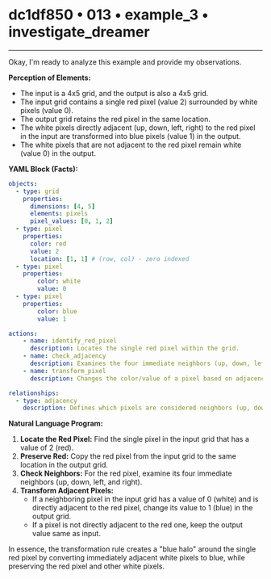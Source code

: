 # dc1df850 • 013 • example_3 • investigate_dreamer

---
Okay, I'm ready to analyze this example and provide my observations.

**Perception of Elements:**

*   The input is a 4x5 grid, and the output is also a 4x5 grid.
*   The input grid contains a single red pixel (value 2) surrounded by white pixels (value 0).
*   The output grid retains the red pixel in the same location.
*   The white pixels directly adjacent (up, down, left, right) to the red pixel in the input are transformed into blue pixels (value 1) in the output.
*   The white pixels that are not adjacent to the red pixel remain white (value 0) in the output.

**YAML Block (Facts):**



```yaml
objects:
  - type: grid
    properties:
      dimensions: [4, 5]
      elements: pixels
      pixel_values: [0, 1, 2]
  - type: pixel
    properties:
      color: red
      value: 2
      location: [1, 1] # (row, col) - zero indexed
  - type: pixel
    properties:
        color: white
        value: 0
  - type: pixel
    properties:
        color: blue
        value: 1

actions:
    - name: identify_red_pixel
      description: Locates the single red pixel within the grid.
    - name: check_adjacency
      description: Examines the four immediate neighbors (up, down, left, right) of the red pixel.
    - name: transform_pixel
      description: Changes the color/value of a pixel based on adjacency to red.

relationships:
  - type: adjacency
    description: Defines which pixels are considered neighbors (up, down, left, and right).
```



**Natural Language Program:**

1.  **Locate the Red Pixel:** Find the single pixel in the input grid that has a value of 2 (red).
2.  **Preserve Red:** Copy the red pixel from the input grid to the same location in the output grid.
3.  **Check Neighbors:** For the red pixel, examine its four immediate neighbors (up, down, left, and right).
4.  **Transform Adjacent Pixels:**
    *   If a neighboring pixel in the input grid has a value of 0 (white) and is directly adjacent to the red pixel, change its value to 1 (blue) in the output grid.
    *   If a pixel is not directly adjacent to the red one, keep the output value same as input.

In essence, the transformation rule creates a "blue halo" around the single red pixel by converting immediately adjacent white pixels to blue, while preserving the red pixel and other white pixels.

